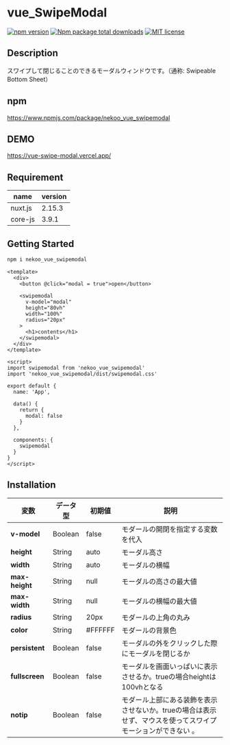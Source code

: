 # vue_SwipeModal

[![npm version](https://badge.fury.io/js/nekoo_vue_swipemodal.svg)](https://badge.fury.io/js/nekoo_vue_swipemodal)
[![Npm package total downloads](https://badgen.net/npm/dt/nekoo_vue_swipemodal)](https://npmjs.com/package/nekoo_vue_swipemodal)
[![MIT license](https://img.shields.io/badge/License-MIT-blue.svg)](https://lbesson.mit-license.org/)

## Description
スワイプして閉じることのできるモーダルウィンドウです。（通称:
 Swipeable Bottom Sheet）

## npm
https://www.npmjs.com/package/nekoo_vue_swipemodal 

## DEMO
https://vue-swipe-modal.vercel.app/

## Requirement
| name | version |
| --- | --- |
| nuxt.js | 2.15.3 |
| core-js | 3.9.1 |

## Getting Started

```md
npm i nekoo_vue_swipemodal
```

```vue
<template>
  <div>
    <button @click="modal = true">open</button>

    <swipemodal
      v-model="modal"
      height="80vh"
      width="100%"
      radius="20px"
    >
      <h1>contents</h1>
    </swipemodal>
  </div>
</template>

<script>
import swipemodal from 'nekoo_vue_swipemodal'
import 'nekoo_vue_swipemodal/dist/swipemodal.css'

export default {
  name: 'App',

  data() {
    return {
      modal: false
    }
  },

  components: {
    swipemodal
  }
}
</script>
```

## Installation

| 変数 | データ型 | 初期値 | 説明 |
| --- | --- | --- | --- |
| **v-model** | Boolean | false | モダールの開閉を指定する変数を代入 |
| **height** | String | auto | モーダル高さ |
| **width** | String | auto | モーダルの横幅 |
| **max-height** | String | null | モーダルの高さの最大値 |
| **max-width** | String | null | モーダルの横幅の最大値 |
| **radius** | String | 20px | モダールの上角の丸み |
| **color** | String | #FFFFFF | モダールの背景色 |
| **persistent** | Boolean | false | モーダルの外をクリックした際にモーダルを閉じるか |
| **fullscreen** | Boolean | false | モーダルを画面いっぱいに表示させるか。trueの場合heightは100vhとなる |
| **notip** | Boolean | false | モダール上部にある装飾を表示させないか。trueの場合は表示せず、マウスを使ってスワイプモーションができない 。|
